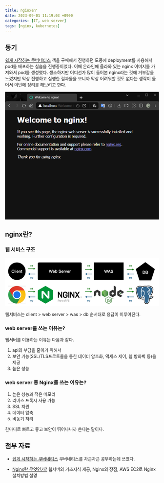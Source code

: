 ```yaml
---
title: nginx란?
date: 2023-09-01 11:19:03 +0900
categories: [IT, web server]
tags: [nginx, kubernetes]     
---
```


## 동기
[쉽게 시작하는 쿠버네티스](https://www.aladin.co.kr/shop/wproduct.aspx?ItemId=309089783) 책을 구매해서 진행하던 도중에 deployment를 사용해서 pod를 배포하는 실습을 진행중이었다. 이때 온라인에 올라와 있는 nginx 이미지를 가져와서 pod를 생성했다. 생소하지만 어디선가 많이 들어본 nginx라는 것에 거부감을 느꼈지만 막상 진행하고 실행한 결과물을 보니까 막상 어려워할 것도 없다는 생각이 들어서 이번에 정리를 해보려고 한다.  

![welcome to nginx](https://raw.githubusercontent.com/mearyne/mdImgHost/master/_posts/2023-09-01-nginx.md/420722311249368.png)

## nginx란?

### 웹 서비스 구조
![web service structure](https://raw.githubusercontent.com/mearyne/mdImgHost/master/_posts/2023-09-01-nginx.md/152532611257401.png)

웹서비스는 client > web server > was > db 순서대로 응답이 이루어진다.

### web server를 쓰는 이유는?
웹서버를 이용하는 이유는 다음과 같다.
1. api의 부담을 줄이기 위해서
2. 보안 기능(SSL/TLS프로토콜을 통한 데이터 암호화, 액세스 제어, 웹 방화벽 등)을 제공
3. 높은 성능

### web server 중 Nginx를 쓰는 이유는?
1. 높은 성능과 적은 메모리
2. 리버스 프록시 사용 가능
3. SSL 지원
4. 데이터 압축
5. 비동기 처리

한마디로 빠르고 좋고 보안이 뛰어나니까 쓴다는 말이다.  

## 첨부 자료
- [쉽게 시작하는 쿠버네티스](https://www.aladin.co.kr/shop/wproduct.aspx?ItemId=309089783)
쿠버네티스를 차근차근 공부하는데 쓰였다.

- [Nginx란 무엇인가?](https://blog.naver.com/gi_balja/223028077537)
웹서버의 기초지식 제공, Nginx의 장점, AWS EC2로 Nginx 설치방법 설명